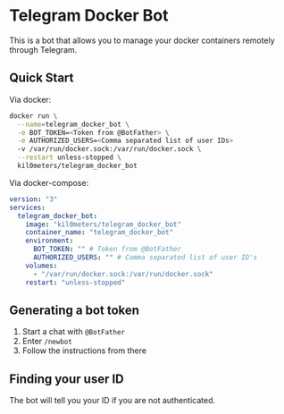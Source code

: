 # Telegram Docker Bot

This is a bot that allows you to manage your docker containers remotely through Telegram.

## Quick Start

Via docker:

```bash
docker run \
  --name=telegram_docker_bot \
  -e BOT_TOKEN=<Token from @BotFather> \
  -e AUTHORIZED_USERS=<Comma separated list of user IDs>
  -v /var/run/docker.sock:/var/run/docker.sock \
  --restart unless-stopped \
  kil0meters/telegram_docker_bot
```

Via docker-compose:

```yaml
version: "3"
services:
  telegram_docker_bot:
    image: "kil0meters/telegram_docker_bot"
    container_name: "telegram_docker_bot"
    environment:
      BOT_TOKEN: "" # Token from @BotFather
      AUTHORIZED_USERS: "" # Comma separated list of user ID's
    volumes:
      - "/var/run/docker.sock:/var/run/docker.sock"
    restart: "unless-stopped"
```

## Generating a bot token

1. Start a chat with `@BotFather`
2. Enter `/newbot`
3. Follow the instructions from there

## Finding your user ID

The bot will tell you your ID if you are not authenticated.